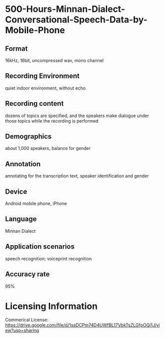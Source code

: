 # 500-Hours-Minnan-Dialect-Conversational-Speech-Data-by-Mobile-Phone

## Format
16kHz, 16bit, uncompressed wav, mono channel

## Recording Environment
quiet indoor environment, without echo

## Recording content
dozens of topics are specified, and the speakers make dialogue under those topics while the recording is performed

## Demographics
about 1,000 speakers, balance for gender

## Annotation
annotating for the transcription text, speaker identification and gender

## Device
Android mobile phone, iPhone

## Language
Minnan Dialect

## Application scenarios
speech recognition; voiceprint recognition

## Accuracy rate
95%

# Licensing Information
Commerical License: https://drive.google.com/file/d/1saDCPm74D4UWfBL17VbkTsZLGfpOQj1J/view?usp=sharing
